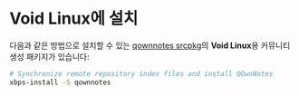 # Void Linux에 설치

다음과 같은 방법으로 설치할 수 있는 [qownnotes srcpkg](https://github.com/void-linux/void-packages/tree/master/srcpkgs/qownnotes)의 **Void Linux**용 커뮤니티 생성 패키지가 있습니다:

```bash
# Synchronize remote repository index files and install QOwnNotes
xbps-install -S qownnotes
```
